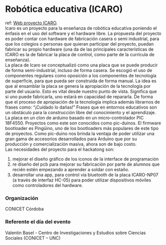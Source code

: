 # Robótica educativa (ICARO)
ref: [Web proyecto ICARO](http://roboticaro.org/).  
Icaro es un proyecto para la enseñanza de robótica educativa poniendo el énfasis en el uso del software y el hardware libre. La propuesta del proyecto es poder contar con hardware de fabricación casera o semi industrial, para que los colegios o personas que quieran participar del proyecto, puedan fabricar su propio hardware (una da de las principales características de ICARO es la de fabricar la placa de control, como parte de la currícula de enseñanza).  
La placa de Icaro se conceptualizó como una placa que se puede producir de forma semi-industrial, incluso de forma casera. Se escogió el uso de componentes regulares como oposición a los componentes de tecnología de superficie, para que pueda ser construida de forma manual. La idea es que al ensamblar la placa se genera la apropiación de la tecnología por parte del usuario. Esto es vital desde nuestro punto de vista. Significa que si uno puede fabricarla, uno estará en capacidad de repararla. De forma que el proceso de apropiación de la tecnología implica además librarnos de frases como: “¡Cuidado lo dañas!” Frases que en entornos educativos son un obstáculo para la construcción libre del conocimiento y el aprendizaje.
La placa en un clon de arduino basado en un micro-controlador PIC 18F4550. Proyectos como este son conocidos como pic-duinos. El firmware bootloader es Pingüino, uno de los bootloaders más populares de este tipo de proyectos. Como pic-duino nos brinda la ventaja de poder utilizar una gran gama de accesorios desarrollados para Arduino que por su producción y comercialización masiva, ahora son de bajo costo.  
Las necesidades del proyecto para el hackatong son:  
1) mejorar el diseño gráfico de los iconos de la interface de programación
2) re diseño del pcb para mejorar su fabricación por parte de alumnos que recién estén empezando a aprender a soldar con estaño.
3) desarrollar una app, para control vía bluetooth de la placa ICARO-NP07 (a través de interfaz HC-05) para poder utilizar dispositivos móviles como controladores del hardware.  
 
### Organización
CONICET Córdoba

### Referente el día del evento
Valentin Basel - Centro de Investigaciones y Estudios sobre Ciencias Sociales (CONICET – UNC)
